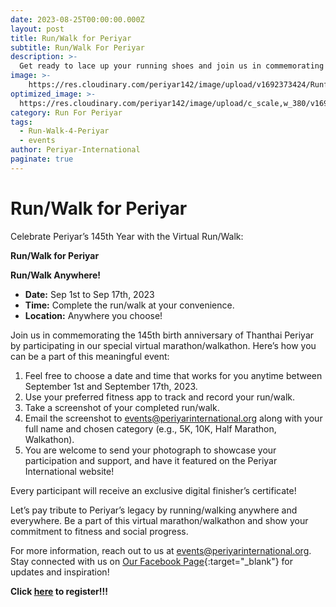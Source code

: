 ```yaml
---
date: 2023-08-25T00:00:00.000Z
layout: post
title: Run/Walk for Periyar
subtitle: Run/Walk For Periyar
description: >-
  Get ready to lace up your running shoes and join us in commemorating the 145th birth anniversary of Thanthai Periyar through a special virtual marathon – Run/Walk for Periyar. This event is not just about running/walking; it's about honoring the legacy of Periyar and showing your commitment to fitness and social progress.
image: >-
    https://res.cloudinary.com/periyar142/image/upload/v1692373424/RunforPeriyar_dsxylf.jpg
optimized_image: >-
  https://res.cloudinary.com/periyar142/image/upload/c_scale,w_380/v1692373424/RunforPeriyar_dsxylf.jpg
category: Run For Periyar
tags:
  - Run-Walk-4-Periyar
  - events
author: Periyar-International
paginate: true
---
```


# Run/Walk for Periyar

Celebrate Periyar’s 145th Year with the Virtual Run/Walk:

**Run/Walk for Periyar**

**Run/Walk Anywhere!**

- **Date:** Sep 1st to Sep 17th, 2023
- **Time:** Complete the run/walk at your convenience.
- **Location:** Anywhere you choose!

Join us in commemorating the 145th birth anniversary of Thanthai Periyar by participating in our special virtual marathon/walkathon. Here’s how you can be a part of this meaningful event:

1. Feel free to choose a date and time that works for you anytime between September 1st and September 17th, 2023.
2. Use your preferred fitness app to track and record your run/walk.
3. Take a screenshot of your completed run/walk.
4. Email the screenshot to [events@periyarinternational.org](mailto:events@periyarinternational.org) along with your full name and chosen category (e.g., 5K, 10K, Half Marathon, Walkathon).
5. You are welcome to send your photograph to showcase your participation and support, and have it featured on the Periyar International website!

Every participant will receive an exclusive digital finisher’s certificate!

Let’s pay tribute to Periyar’s legacy by running/walking anywhere and everywhere. Be a part of this virtual marathon/walkathon and show your commitment to fitness and social progress.

For more information, reach out to us at [events@periyarinternational.org](mailto:events@periyarinternational.org). Stay connected with us on [Our Facebook Page](https://www.facebook.com/periyarusa){:target="_blank"} for updates and inspiration!

**Click [here](/register/) to register!!!**